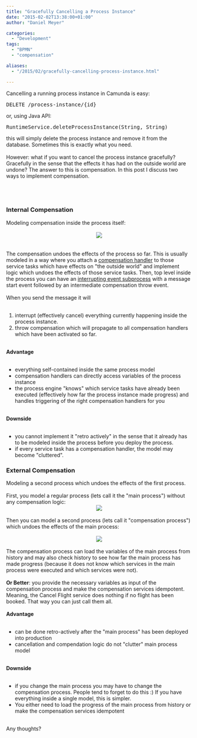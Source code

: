 ```yaml
---
title: "Gracefully Cancelling a Process Instance"
date: "2015-02-02T13:38:00+01:00"
author: "Daniel Meyer"

categories:
  - "Development"
tags: 
  - "BPMN"
  - "compensation"

aliases:
  - "/2015/02/gracefully-cancelling-process-instance.html"

---
```


Cancelling a running process instance in Camunda is easy:
<br />
<pre>DELETE /process-instance/{id}
</pre>
or, using Java API:
<br />
<pre>RuntimeService.deleteProcessInstance(String, String)
</pre>
this will simply delete the process instance and remove it from the database. Sometimes this is exactly what you need.<br />
<br />
However: what if you want to cancel the process instance gracefully? Gracefully in the sense that the effects it has had on the outside world are undone? The answer to this is compensation. In this post I discuss two ways to implement compensation.<br />
<br />
<a name='more'></a><br /><br />
<h3>
Internal Compensation</h3>
Modeling compensation inside the process itself:<br />
<br />
<div class="separator" style="clear: both; text-align: center;">
<a href="http://1.bp.blogspot.com/-KBa6dKFuMxE/VM9uZjhaNvI/AAAAAAAABNQ/MWRNag5wgqA/s1600/internal-compensation.png" imageanchor="1" style="margin-left: 1em; margin-right: 1em;"><img border="0" src="http://1.bp.blogspot.com/-KBa6dKFuMxE/VM9uZjhaNvI/AAAAAAAABNQ/MWRNag5wgqA/s1600/internal-compensation.png" /></a></div>
<br />
<br />
The compensation undoes the effects of the process so far. This is usually modeled in a way where you attach a <a href="http://docs.camunda.org/latest/api-references/bpmn20/#tasks-task-markers-compensation">compensation handler</a> to those service tasks which have effects on "the outside world" and implement logic which undoes the effects of those service tasks. Then, top level inside the process you can have an <a href="http://docs.camunda.org/latest/api-references/bpmn20/#subprocesses-event-subprocess">interrupting event subprocess</a> with a message start event followed by an intermediate compensation throw event.<br />
<br />
When you send the message it will<br />
<br />
<ol>
<li>interrupt (effectively cancel) everything currently happening inside the process instance.</li>
<li>throw compensation which will propagate to all compensation handlers which have been activated so far.</li>
</ol>
<br />
<b>Advantage</b><br />
<br />
<ul>
<li>everything self-contained inside the same process model</li>
<li>compensation handlers can directly access variables of the process instance</li>
<li>the process engine "knows" which service tasks have already been executed (effectively how far the process instance made progress) and handles triggering of the right compensation handlers for you</li>
</ul>
<br />
<b>Downside</b><br />
<br />
<ul>
<li>you cannot implement it "retro actively" in the sense that it already has to be modeled inside the process before you deploy the process.</li>
<li>if every service task has a compensation handler, the model may become "cluttered".</li>
</ul>
<h3>
External Compensation</h3>
Modeling a second process which undoes the effects of the first process.<br />
<br />
First, you model a regular process (lets call it the "main process") without any compensation logic:<br />
<div class="separator" style="clear: both; text-align: center;">
<a href="http://3.bp.blogspot.com/-lMshnWfbdOQ/VM9unCamdaI/AAAAAAAABNY/tOCswuXzvwU/s1600/external-compensation-main.png" imageanchor="1" style="margin-left: 1em; margin-right: 1em;"><img border="0" src="http://3.bp.blogspot.com/-lMshnWfbdOQ/VM9unCamdaI/AAAAAAAABNY/tOCswuXzvwU/s1600/external-compensation-main.png" /></a></div>
<br />
Then you can model a second process (lets call it "compensation process") which undoes the effects of the main process:<br />
<br />
<div class="separator" style="clear: both; text-align: center;">
<a href="http://4.bp.blogspot.com/-RIHkO93Tl4s/VM9vMUGTZ7I/AAAAAAAABNo/S6xKQkPLYy4/s1600/external-compensation.png" imageanchor="1" style="margin-left: 1em; margin-right: 1em;"><img border="0" src="http://4.bp.blogspot.com/-RIHkO93Tl4s/VM9vMUGTZ7I/AAAAAAAABNo/S6xKQkPLYy4/s1600/external-compensation.png" /></a></div>
<br />
The compensation process can load the variables of the main process from history and may also check history to see how far the main process has made progress (because it does not know which services in the main process were executed and which services were not).<br />
<br />
<b>Or Better</b>: you provide the necessary variables as input of the compensation process and make the compensation services idempotent. Meaning, the Cancel Flight service does nothing if no flight has been booked. That way you can just call them all.<br />
<br />
<b>Advantage</b><br />
<br />
<ul>
<li>can be done retro-actively after the "main process" has been deployed into production</li>
<li>cancellation and compendation logic do not "clutter" main process model</li>
</ul>
<br />
<b>Downside</b><br />
<br />
<ul>
<li>if you change the main process you may have to change the compensation process. People tend to forget to do this :) If you have everything inside a single model, this is simpler.</li>
<li>You either need to load the progress of the main process from history or make the compensation services idempotent</li>
</ul>
<div>
<br /></div>
<div>
Any thoughts?</div>
